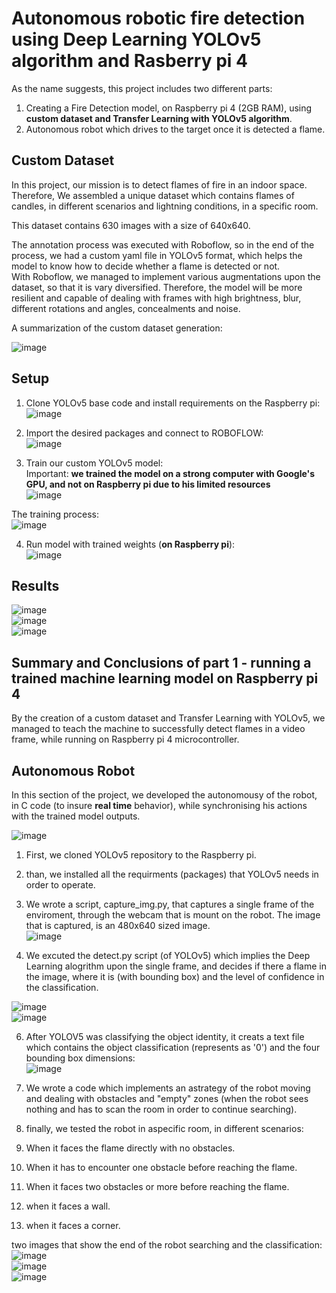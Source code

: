 # Autonomous robotic fire detection using Deep Learning YOLOv5 algorithm and Rasberry pi 4

As the name suggests, this project includes two different parts:<br>
1. Creating a Fire Detection model, on Raspberry pi 4 (2GB RAM), using **custom dataset and Transfer Learning with YOLOv5 algorithm**.
2. Autonomous robot which drives to the target once it is detected a flame.<br>


## Custom Dataset

In this project, our mission is to detect flames of fire in an indoor space.
Therefore, We assembled a unique dataset which contains flames of candles, in different scenarios and lightning conditions, in a specific room.

This dataset contains 630 images with a size of 640x640.<br>

The annotation process was executed with Roboflow, so in the end of the process, we had a custom yaml file in YOLOv5 format, which helps the model to know how to decide whether a flame is detected or not.<br>
With Roboflow, we managed to implement various augmentations upon the dataset, so that it is vary diversified.
Therefore, the model will be more resilient and capable of dealing with frames with high brightness, blur, different rotations and angles, concealments and noise.  

A summarization of the custom dataset generation:<br>

![image](https://github.com/AvivShuster/Fire-Detection-Final-Project/assets/121958931/9f9265f0-eddb-4265-bdca-b0fdf124e777)

## Setup

1. Clone YOLOv5 base code and install requirements on the Raspberry pi:<br>
![image](https://user-images.githubusercontent.com/121958931/220930034-1bab3649-2123-40ce-bb31-117c3a29f37b.png)

2. Import the desired packages and connect to ROBOFLOW:<br>
![image](https://user-images.githubusercontent.com/121958931/220946259-a0781378-2e15-425e-a6b9-efd684b4fdde.png)

3. Train our custom YOLOv5 model:<br>
Important: **we trained the model on a strong computer with Google's GPU, and not on Raspberry pi due to his limited resources**<br>
![image](https://github.com/AvivShuster/Fire-Detection-Final-Project/assets/121958931/6bfd1038-81f2-4f1e-9d89-7d92adc1dcb8)

The training process:<br>
![image](https://github.com/AvivShuster/Fire-Detection-Final-Project/assets/121958931/9f56abd9-2401-44c2-a1c6-af85f3352a87)

4. Run model with trained weights (**on Raspberry pi**):<br>
![image](https://github.com/AvivShuster/Fire-Detection-Final-Project/assets/121958931/89351613-3a21-470f-83b5-061b9720e174)

## Results

![image](https://github.com/AvivShuster/Fire-Detection-Final-Project/assets/121958931/ad0ca6f7-3500-4de2-a681-ff7f21e2fed9)<br>
![image](https://github.com/AvivShuster/Fire-Detection-Final-Project/assets/121958931/a084c159-4347-4d00-80aa-425f52565512)<br>
![image](https://github.com/AvivShuster/Fire-Detection-Final-Project/assets/121958931/d16fc493-ef23-430b-8737-895beb1f3614)<br>

## Summary and Conclusions of part 1 - running a trained machine learning model on Raspberry pi 4

By the creation of a custom dataset and Transfer Learning with YOLOv5, we managed to teach the machine to successfully detect flames in a video frame, while running on Raspberry pi 4 microcontroller.


## Autonomous Robot
In this section of the project, we developed the autonomousy of the robot, in C code (to insure **real time** behavior), while synchronising his actions with the trained model outputs.<br>

![image](https://github.com/AvivShuster/Fire-Detection-Final-Project/assets/121958931/b2858d92-37d2-4cc9-b3c9-6c270b8089ec)<br>


1. First, we cloned YOLOv5 repository to the Raspberry pi.
2. than, we installed all the requirments (packages) that YOLOv5 needs in order to operate.
3. We wrote a script, capture_img.py, that captures a single frame of the enviroment, through the webcam that is mount on the robot.
The image that is captured, is an 480x640 sized image.<br>
![image](https://github.com/AvivShuster/Fire-Detection-Final-Project/assets/121958931/6390634f-ca50-4cf0-9c13-24cfc98d2613)<br>

5. We excuted the detect.py script (of YOLOv5) which implies the Deep Learning alogrithm upon the single frame, and decides if there a flame in the image, where it is (with bounding box) and the level of confidence in the classification.

![image](https://github.com/AvivShuster/Fire-Detection-Final-Project/assets/121958931/364e1abb-6647-49eb-a8e3-57bfb51e1f22)<br>
![image](https://github.com/AvivShuster/Fire-Detection-Final-Project/assets/121958931/875f7380-6f1c-4ca0-b3e3-57c5a1d65d4d)

6. After YOLOV5 was classifying the object identity, it creats a text file which contains the object classification (represents as '0') and the four bounding box dimensions:<br>
![image](https://github.com/AvivShuster/Fire-Detection-Final-Project/assets/121958931/b3e0390c-2852-40f2-8782-a1cd804689cd)<br>

7. We wrote a code which implements an astrategy of the robot moving and dealing with obstacles and "empty" zones (when the robot sees nothing and has to scan the room in order to continue searching).

8. finally, we tested the robot in aspecific room, in different scenarios:<br>
  1. When it faces the flame directly with no obstacles.<br>
  2. When it has to encounter one obstacle before reaching the flame.<br>
  3. When it faces two obstacles or more before reaching the flame.<br>
  4. when it faces a wall.<br>
  5. when it faces a corner.<br>

two images that show the end of the robot searching and the classification:<br>
![image](https://github.com/AvivShuster/Fire-Detection-Final-Project/assets/121958931/57e53283-9e12-45ef-91ec-92c660ebfe13)<br>
![image](https://github.com/AvivShuster/Fire-Detection-Final-Project/assets/121958931/775c11f9-015f-4b39-9030-48c3233ed4fd)<br>
![image](https://github.com/AvivShuster/Fire-Detection-Final-Project/assets/121958931/c2c2cde2-2b3e-4ad5-8a7c-d80d32b4c93c)

